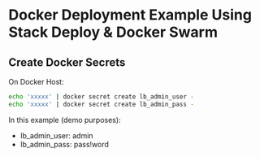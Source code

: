 # Docker Deployment Example Using Stack Deploy & Docker Swarm

## Create Docker Secrets

On Docker Host:

```bash
echo 'xxxxx' | docker secret create lb_admin_user -
echo 'xxxxx' | docker secret create lb_admin_pass -
```

In this example (demo purposes):

- lb_admin_user: admin
- lb_admin_pass: pass!word